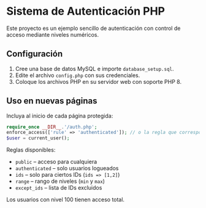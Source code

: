 # Sistema de Autenticación PHP

Este proyecto es un ejemplo sencillo de autenticación con control de acceso mediante niveles numéricos.

## Configuración

1. Cree una base de datos MySQL e importe `database_setup.sql`.
2. Edite el archivo `config.php` con sus credenciales.
3. Coloque los archivos PHP en su servidor web con soporte PHP 8.

## Uso en nuevas páginas

Incluya al inicio de cada página protegida:

```php
require_once __DIR__.'/auth.php';
enforce_access(['rule' => 'authenticated']); // o la regla que corresponda
$user = current_user();
```

Reglas disponibles:

- `public` – acceso para cualquiera
- `authenticated` – solo usuarios logueados
- `ids` – solo para ciertos IDs (`ids => [1,2]`)
- `range` – rango de niveles (`min` y `max`)
- `except_ids` – lista de IDs excluidos

Los usuarios con nivel 100 tienen acceso total.
